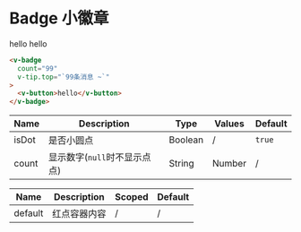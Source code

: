 # Badge 小徽章

<div class="demo-box">
  <v-badge
      count="99"
      v-tip.top="`99条消息 ~`"
  >
    <v-button>hello</v-button>
  </v-badge>
  <v-badge
      :is-dot="false"
      count="99"
  >
    <v-button color="warning">hello</v-button>
  </v-badge>
</div>

```html
<v-badge
  count="99"
  v-tip.top="`99条消息 ~`"
>
  <v-button>hello</v-button>
</v-badge>
```

<div class="demo-box">
<component-doc-table>
<div slot="props">

Name       | Description    | Type     | Values | Default
----       | -------------- | -------- | ------ | -------
isDot      | 是否小圆点       | Boolean | /      | `true`
count      | 显示数字(`null`时不显示点点)| String|Number | /      | `null`
</div>
<div slot="slots">

Name       | Description    | Scoped | Default
----       | -------------- | ------ | -------
default    | 红点容器内容     | /      | /
</div>
</component-doc-table>
</div>
